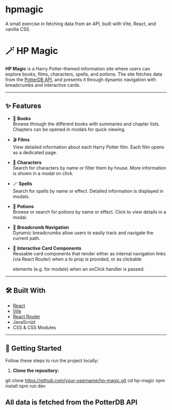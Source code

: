 # hpmagic

A small exercise in fetching data from an API, built with Vite, React, and vanilla CSS.

# 🪄 HP Magic

**HP Magic** is a Harry Potter-themed information site where users can explore books, films, characters, spells, and potions. The site fetches data from the [PotterDB API](https://potterdb.com/), and presents it through dynamic navigation with breadcrumbs and interactive cards.

---

## ✨ Features

- 🔖 **Books**  
  Browse through the different books with summaries and chapter lists. Chapters can be opened in modals for quick viewing.

- 🎬 **Films**  
  View detailed information about each Harry Potter film. Each film opens as a dedicated page.

- 🧙 **Characters**  
  Search for characters by name or filter them by house. More information is shown in a modal on click.

- 🪄 **Spells**  
  Search for spells by name or effect. Detailed information is displayed in modals.

- 🧪 **Potions**  
  Browse or search for potions by name or effect. Click to view details in a modal.

- 🧭 **Breadcrumb Navigation**  
  Dynamic breadcrumbs allow users to easily track and navigate the current path.

- 🧱 **Interactive Card Components**  
  Reusable card components that render either as internal navigation links (via React Router) when a to prop is provided, or as clickable <div> elements (e.g. for modals) when an onClick handler is passed.

---

## 🛠️ Built With

- [React](https://reactjs.org/)
- [Vite](https://vitejs.dev/)
- [React Router](https://reactrouter.com/)
- JavaScript
- CSS & CSS Modules

---

## 🚀 Getting Started

Follow these steps to run the project locally:

1. **Clone the repository:**

git clone https://github.com/your-username/hp-magic.git
cd hp-magic
npm install
npm run dev

## All data is fetched from the PotterDB API

